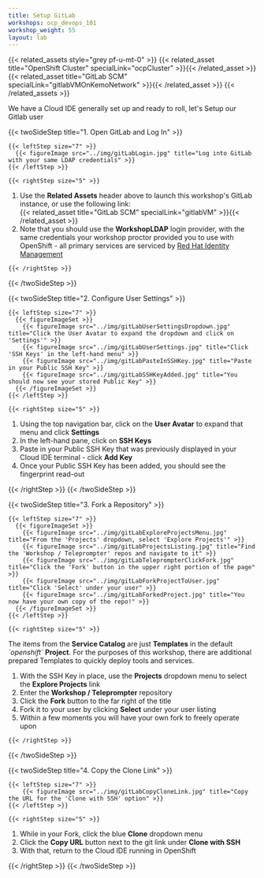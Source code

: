 ```yaml
---
title: Setup GitLab
workshops: ocp_devops_101
workshop_weight: 55
layout: lab
---
```


{{< related_assets style="grey pf-u-mt-0" >}}
  {{< related_asset title="OpenShift Cluster" specialLink="ocpCluster" >}}{{< /related_asset >}}
  {{< related_asset title="GitLab SCM" specialLink="gitlabVMOnKemoNetwork" >}}{{< /related_asset >}}
{{< /related_assets >}}

We have a Cloud IDE generally set up and ready to roll, let's Setup our Gitlab user

{{< twoSideStep title="1. Open GitLab and Log In" >}}
    
    {{< leftStep size="7" >}}
      {{< figureImage src="../img/gitLabLogin.jpg" title="Log into GitLab with your same LDAP credentials" >}}
    {{< /leftStep >}}

    {{< rightStep size="5" >}}

<ol>
  <li>Use the <strong>Related Assets</strong> header above to launch this workshop's GitLab instance, or use the following link:</li>
  {{< related_asset title="GitLab SCM" specialLink="gitlabVM" >}}{{< /related_asset >}}
  <li>Note that you should use the <strong>WorkshopLDAP</strong> login provider, with the same credentials your workshop proctor provided you to use with OpenShift - all primary services are serviced by <a href="https://access.redhat.com/products/identity-management">Red Hat Identity Management</a></li>
</ol>

    {{< /rightStep >}}
{{< /twoSideStep >}}

{{< twoSideStep title="2. Configure User Settings" >}}
    
    {{< leftStep size="7" >}}
      {{< figureImageSet >}}
        {{< figureImage src="../img/gitLabUserSettingsDropdown.jpg" title="Click the User Avatar to expand the dropdown and click on 'Settings'" >}}
        {{< figureImage src="../img/gitLabUserSettings.jpg" title="Click 'SSH Keys' in the left-hand menu" >}}
        {{< figureImage src="../img/gitLabPasteInSSHKey.jpg" title="Paste in your Public SSH Key" >}}
        {{< figureImage src="../img/gitLabSSHKeyAdded.jpg" title="You should now see your stored Public Key" >}}
      {{< /figureImageSet >}}
    {{< /leftStep >}}

    {{< rightStep size="5" >}}

<ol>
  <li>Using the top navigation bar, click on the <strong>User Avatar</strong> to expand that menu and click <strong>Settings</strong></li>
  <li>In the left-hand pane, click on <strong>SSH Keys</strong></li>
  <li>Paste in your Public SSH Key that was previously displayed in your Cloud IDE terminal - click <strong>Add Key</strong></li>
  <li>Once your Public SSH Key has been added, you should see the fingerprint read-out</li>
</ol>
    {{< /rightStep >}}
{{< /twoSideStep >}}

{{< twoSideStep title="3. Fork a Repository" >}}
    
    {{< leftStep size="7" >}}
      {{< figureImageSet >}}
        {{< figureImage src="../img/gitLabExploreProjectsMenu.jpg" title="From the 'Projects' dropdown, select 'Explore Projects'" >}}
        {{< figureImage src="../img/gitLabProjectsListing.jpg" title="Find the 'Workshop / Teleprompter' repos and navigate to it" >}}
        {{< figureImage src="../img/gitLabTeleprompterClickFork.jpg" title="Click the 'Fork' button in the upper right portion of the page" >}}
        {{< figureImage src="../img/gitLabForkProjectToUser.jpg" title="Click 'Select' under your user" >}}
        {{< figureImage src="../img/gitLabForkedProject.jpg" title="You now have your own copy of the repo!" >}}
      {{< /figureImageSet >}}
    {{< /leftStep >}}

    {{< rightStep size="5" >}}

<p>The items from the <strong>Service Catalog</strong> are just <strong>Templates</strong> in the default <em>`openshift`</em> <strong>Project</strong>.  For the purposes of this workshop, there are additional prepared Templates to quickly deploy tools and services.</p>
<ol>
  <li>With the SSH Key in place, use the <strong>Projects</strong> dropdown menu to select the <strong>Explore Projects</strong> link</li>
  <li>Enter the <strong>Workshop / Teleprompter</strong> repository</li>
  <li>Click the <strong>Fork</strong> button to the far right of the title</li>
  <li>Fork it to your user by clicking <strong>Select</strong> under your user listing</li>
  <li>Within a few moments you will have your own fork to freely operate upon</li>
</ol>

    {{< /rightStep >}}
{{< /twoSideStep >}}

{{< twoSideStep title="4. Copy the Clone Link" >}}
    
    {{< leftStep size="7" >}}
        {{< figureImage src="../img/gitLabCopyCloneLink.jpg" title="Copy the URL for the 'Clone with SSH' option" >}}
    {{< /leftStep >}}

    {{< rightStep size="5" >}}

<ol>
  <li>While in your Fork, click the blue <strong>Clone</strong> dropdown menu</li>
  <li>Click the <strong>Copy URL</strong> button next to the git link under <strong>Clone with SSH</strong></li>
  <li>With that, return to the Cloud IDE running in OpenShift</li>
</ol>
    {{< /rightStep >}}
{{< /twoSideStep >}}
